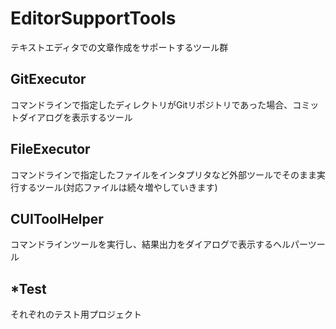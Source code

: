 # EditorSupportTools
テキストエディタでの文章作成をサポートするツール群

## GitExecutor
コマンドラインで指定したディレクトリがGitリポジトリであった場合、コミットダイアログを表示するツール

## FileExecutor
コマンドラインで指定したファイルをインタプリタなど外部ツールでそのまま実行するツール(対応ファイルは続々増やしていきます)

## CUIToolHelper
コマンドラインツールを実行し、結果出力をダイアログで表示するヘルパーツール

## *Test
それぞれのテスト用プロジェクト

